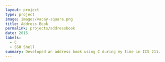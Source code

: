```yaml
---
layout: project
type: project
image: images/vacay-square.png
title: Address Book
permalink: projects/addressbook
date: 2015
labels:
  - C
  - SSH Shell
summary: Developed an address book using C during my time in ICS 211. 
---
```

